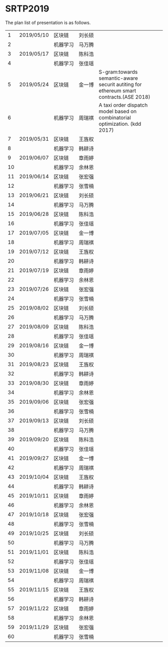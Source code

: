 # SRTP2019 <br>
The plan list of presentation is as follows.<br>

<table style="width:100%">
<tr><td>1</td><td NOWRAP>2019/05/10</td><td NOWRAP>区块链</td><td NOWRAP>刘长硕</td><td></td><td></td></tr>
<tr><td>2</td><td NOWRAP></td><td NOWRAP>机器学习</td><td NOWRAP>马万腾</td><td></td><td></td></tr>
<tr><td>3</td><td NOWRAP>2019/05/17</td><td NOWRAP>区块链</td><td NOWRAP>﻿陈科浩</td><td></td><td></td></tr>
<tr><td>4</td><td NOWRAP></td><td NOWRAP>机器学习</td><td NOWRAP>﻿张佳瑶</td><td></td><td></td></tr>
<tr><td>5</td><td NOWRAP>2019/05/24</td><td NOWRAP>区块链</td><td NOWRAP>﻿金一博</td><td>S-gram:towards semantic-aware securit autiting for ethereum smart contracts.(ASE 2018)</td><td></td></tr>
<tr><td>6</td><td NOWRAP></td><td NOWRAP>机器学习</td><td NOWRAP>﻿周瑞褀</td><td>A taxi order dispatch model based on combinatorial optimization. (kdd 2017)</td><td></td></tr>
<tr><td>7</td><td NOWRAP>2019/05/31</td><td NOWRAP>区块链</td><td NOWRAP>﻿王旌权</td><td></td><td></td></tr>
<tr><td>8</td><td NOWRAP></td><td NOWRAP>机器学习</td><td NOWRAP>韩耕诗</td><td></td><td></td></tr>
<tr><td>9</td><td NOWRAP>2019/06/07</td><td NOWRAP>区块链</td><td NOWRAP>章雨婷</td><td></td><td></td></tr>
<tr><td>10</td><td NOWRAP></td><td NOWRAP>机器学习</td><td NOWRAP>余林恩</td><td></td><td></td></tr>
<tr><td>11</td><td NOWRAP>2019/06/14</td><td NOWRAP>区块链</td><td NOWRAP>张宏强</td><td></td><td></td></tr>
<tr><td>12</td><td NOWRAP></td><td NOWRAP>机器学习</td><td NOWRAP>张雪楠</td><td></td><td></td></tr>
<tr><td>13</td><td NOWRAP>2019/06/21</td><td NOWRAP>区块链</td><td NOWRAP>刘长硕</td><td></td><td></td></tr>
<tr><td>14</td><td NOWRAP></td><td NOWRAP>机器学习</td><td NOWRAP>马万腾</td><td></td><td></td></tr>
<tr><td>15</td><td NOWRAP>2019/06/28</td><td NOWRAP>区块链</td><td NOWRAP>﻿陈科浩</td><td></td><td></td></tr>
<tr><td>16</td><td NOWRAP></td><td NOWRAP>机器学习</td><td NOWRAP>﻿张佳瑶</td><td></td><td></td></tr>
<tr><td>17</td><td NOWRAP>2019/07/05</td><td NOWRAP>区块链</td><td NOWRAP>﻿金一博</td><td></td><td></td></tr>
<tr><td>18</td><td NOWRAP></td><td NOWRAP>机器学习</td><td NOWRAP>﻿周瑞褀</td><td></td><td></td></tr>
<tr><td>19</td><td NOWRAP>2019/07/12</td><td NOWRAP>区块链</td><td NOWRAP>﻿王旌权</td><td></td><td></td></tr>
<tr><td>20</td><td NOWRAP></td><td NOWRAP>机器学习</td><td NOWRAP>韩耕诗</td><td></td><td></td></tr>
<tr><td>21</td><td NOWRAP>2019/07/19</td><td NOWRAP>区块链</td><td NOWRAP>章雨婷</td><td></td><td></td></tr>
<tr><td>22</td><td NOWRAP></td><td NOWRAP>机器学习</td><td NOWRAP>余林恩</td><td></td><td></td></tr>
<tr><td>23</td><td NOWRAP>2019/07/26</td><td NOWRAP>区块链</td><td NOWRAP>张宏强</td><td></td><td></td></tr>
<tr><td>24</td><td NOWRAP></td><td NOWRAP>机器学习</td><td NOWRAP>张雪楠</td><td></td><td></td></tr>
<tr><td>25</td><td NOWRAP>2019/08/02</td><td NOWRAP>区块链</td><td NOWRAP>刘长硕</td><td></td><td></td></tr>
<tr><td>26</td><td NOWRAP></td><td NOWRAP>机器学习</td><td NOWRAP>马万腾</td><td></td><td></td></tr>
<tr><td>27</td><td NOWRAP>2019/08/09</td><td NOWRAP>区块链</td><td NOWRAP>﻿陈科浩</td><td></td><td></td></tr>
<tr><td>28</td><td NOWRAP></td><td NOWRAP>机器学习</td><td NOWRAP>﻿张佳瑶</td><td></td><td></td></tr>
<tr><td>29</td><td NOWRAP>2019/08/16</td><td NOWRAP>区块链</td><td NOWRAP>﻿金一博</td><td></td><td></td></tr>
<tr><td>30</td><td NOWRAP></td><td NOWRAP>机器学习</td><td NOWRAP>﻿周瑞褀</td><td></td><td></td></tr>
<tr><td>31</td><td NOWRAP>2019/08/23</td><td NOWRAP>区块链</td><td NOWRAP>﻿王旌权</td><td></td><td></td></tr>
<tr><td>32</td><td NOWRAP></td><td NOWRAP>机器学习</td><td NOWRAP>韩耕诗</td><td></td><td></td></tr>
<tr><td>33</td><td NOWRAP>2019/08/30</td><td NOWRAP>区块链</td><td NOWRAP>章雨婷</td><td></td><td></td></tr>
<tr><td>34</td><td NOWRAP></td><td NOWRAP>机器学习</td><td NOWRAP>余林恩</td><td></td><td></td></tr>
<tr><td>35</td><td NOWRAP>2019/09/06</td><td NOWRAP>区块链</td><td NOWRAP>张宏强</td><td></td><td></td></tr>
<tr><td>36</td><td NOWRAP></td><td NOWRAP>机器学习</td><td NOWRAP>张雪楠</td><td></td><td></td></tr>
<tr><td>37</td><td NOWRAP>2019/09/13</td><td NOWRAP>区块链</td><td NOWRAP>刘长硕</td><td></td><td></td></tr>
<tr><td>38</td><td NOWRAP></td><td NOWRAP>机器学习</td><td NOWRAP>马万腾</td><td></td><td></td></tr>
<tr><td>39</td><td NOWRAP>2019/09/20</td><td NOWRAP>区块链</td><td NOWRAP>﻿陈科浩</td><td></td><td></td></tr>
<tr><td>40</td><td NOWRAP></td><td NOWRAP>机器学习</td><td NOWRAP>﻿张佳瑶</td><td></td><td></td></tr>
<tr><td>41</td><td NOWRAP>2019/09/27</td><td NOWRAP>区块链</td><td NOWRAP>﻿金一博</td><td></td><td></td></tr>
<tr><td>42</td><td NOWRAP></td><td NOWRAP>机器学习</td><td NOWRAP>﻿周瑞褀</td><td></td><td></td></tr>
<tr><td>43</td><td NOWRAP>2019/10/04</td><td NOWRAP>区块链</td><td NOWRAP>﻿王旌权</td><td></td><td></td></tr>
<tr><td>44</td><td NOWRAP></td><td NOWRAP>机器学习</td><td NOWRAP>韩耕诗</td><td></td><td></td></tr>
<tr><td>45</td><td NOWRAP>2019/10/11</td><td NOWRAP>区块链</td><td NOWRAP>章雨婷</td><td></td><td></td></tr>
<tr><td>46</td><td NOWRAP></td><td NOWRAP>机器学习</td><td NOWRAP>余林恩</td><td></td><td></td></tr>
<tr><td>47</td><td NOWRAP>2019/10/18</td><td NOWRAP>区块链</td><td NOWRAP>张宏强</td><td></td><td></td></tr>
<tr><td>48</td><td NOWRAP></td><td NOWRAP>机器学习</td><td NOWRAP>张雪楠</td><td></td><td></td></tr>
<tr><td>49</td><td NOWRAP>2019/10/25</td><td NOWRAP>区块链</td><td NOWRAP>刘长硕</td><td></td><td></td></tr>
<tr><td>50</td><td NOWRAP></td><td NOWRAP>机器学习</td><td NOWRAP>马万腾</td><td></td><td></td></tr>
<tr><td>51</td><td NOWRAP>2019/11/01</td><td NOWRAP>区块链</td><td NOWRAP>﻿陈科浩</td><td></td><td></td></tr>
<tr><td>52</td><td NOWRAP></td><td NOWRAP>机器学习</td><td NOWRAP>﻿张佳瑶</td><td></td><td></td></tr>
<tr><td>53</td><td NOWRAP>2019/11/08</td><td NOWRAP>区块链</td><td NOWRAP>﻿金一博</td><td></td><td></td></tr>
<tr><td>54</td><td NOWRAP></td><td NOWRAP>机器学习</td><td NOWRAP>﻿周瑞褀</td><td></td><td></td></tr>
<tr><td>55</td><td NOWRAP>2019/11/15</td><td NOWRAP>区块链</td><td NOWRAP>﻿王旌权</td><td></td><td></td></tr>
<tr><td>56</td><td NOWRAP></td><td NOWRAP>机器学习</td><td NOWRAP>韩耕诗</td><td></td><td></td></tr>
<tr><td>57</td><td NOWRAP>2019/11/22</td><td NOWRAP>区块链</td><td NOWRAP>章雨婷</td><td></td><td></td></tr>
<tr><td>58</td><td NOWRAP></td><td NOWRAP>机器学习</td><td NOWRAP>余林恩</td><td></td><td></td></tr>
<tr><td>59</td><td NOWRAP>2019/11/29</td><td NOWRAP>区块链</td><td NOWRAP>张宏强</td><td></td><td></td></tr>
<tr><td>60</td><td NOWRAP></td><td NOWRAP>机器学习</td><td NOWRAP>张雪楠</td><td></td><td></td></tr>
 </table>
 
		




